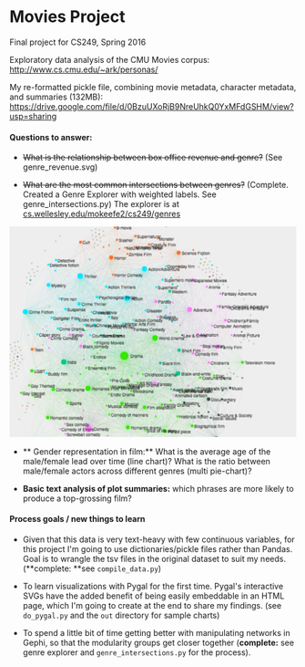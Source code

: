 # Movies Project
Final project for CS249, Spring 2016

Exploratory data analysis of the CMU Movies corpus: [http://www.cs.cmu.edu/~ark/personas/
](http://)

My re-formatted pickle file, combining movie metadata, character metadata, and summaries (132MB): 
[https://drive.google.com/file/d/0BzuUXoRjB9NreUhkQ0YxMFdGSHM/view?usp=sharing ](http://)

#### Questions to answer:

- ~~What is the relationship between box office revenue and genre?~~ (See genre_revenue.svg)

-  ~~What are the most common intersections between genres?~~
(Complete. Created a Genre Explorer with weighted labels. See genre_intersections.py)
The explorer is at [cs.wellesley.edu/mokeefe2/cs249/genres]()

![image](genre_explorer.jpg)

-  ** Gender representation in film:** What is the average age of the male/female lead over time (line chart)? What is the ratio between male/female actors across different genres (multi pie-chart)? 

- **Basic text analysis of plot summaries:** which phrases are more likely to produce a top-grossing film? 

#### Process goals / new things to learn
- Given that this data is very text-heavy with few continuous variables, for this project I'm going to use dictionaries/pickle files rather than Pandas.
Goal is to wrangle the tsv files in the original dataset to suit my needs. (**complete: **see `compile_data.py`)
 
- To learn visualizations with Pygal for the first time. Pygal's interactive SVGs have the added benefit of being easily embeddable in an HTML page, which I'm going to create at the end to share my findings. (see `do_pygal.py` and the `out` directory for sample charts)

- To spend a little bit of time getting better with manipulating networks in Gephi, so that the modularity groups get closer together (**complete:** see genre explorer and `genre_intersections.py` for the process). 